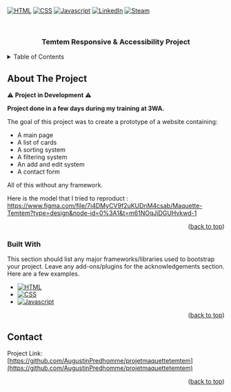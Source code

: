 <a name="readme-top"></a>

<!-- PROJECT SHIELDS -->
<!--
*** I'm using markdown "reference style" links for readability.
*** Reference links are enclosed in brackets [ ] instead of parentheses ( ).
*** See the bottom of this document for the declaration of the reference variables
*** for contributors-url, forks-url, etc. This is an optional, concise syntax you may use.
*** https://www.markdownguide.org/basic-syntax/#reference-style-links
-->
[![HTML][html-shield]][html-url]
[![CSS][css-shield]][css-url]
[![Javascript][js-shield]][js-url]
[![LinkedIn][linkedin-shield]][linkedin-url]
[![Steam][steam-shield]][steam-url]


<!-- PROJECT LOGO -->
<br />
  <h3 align="center">Temtem Responsive & Accessibility Project</h3>


<!-- TABLE OF CONTENTS -->
<details>
  <summary>Table of Contents</summary>
  <ol>
    <li>
      <a href="#about-the-project">About The Project</a>
      <ul>
        <li><a href="#built-with">Built With</a></li>
      </ul>
    </li>
    <li><a href="#contact">Contact</a></li>
  </ol>
</details>



<!-- ABOUT THE PROJECT -->
## About The Project

⚠️ **Project in Development** ⚠️

**Project done in a few days during my training at 3WA.**

The goal of this project was to create a prototype of a website containing:
- A main page
- A list of cards
- A sorting system
- A filtering system
- An add and edit system
- A contact form

All of this without any framework.

Here is the model that I tried to reproduct : https://www.figma.com/file/7i4DMyCV9f2uKUDnM4csab/Maquette-Temtem?type=design&node-id=0%3A1&t=m61NOqJiDGUHvkwd-1

<p align="right">(<a href="#readme-top">back to top</a>)</p>



### Built With

This section should list any major frameworks/libraries used to bootstrap your project. Leave any add-ons/plugins for the acknowledgements section. Here are a few examples.

* [![HTML][html-shield]][html-url]
* [![CSS][css-shield]][css-url]
* [![Javascript][js-shield]][js-url]

<p align="right">(<a href="#readme-top">back to top</a>)</p>


<!-- CONTACT -->
## Contact

Project Link: [https://github.com/AugustinPredhomme/projetmaquettetemtem](https://github.com/AugustinPredhomme/projetmaquettetemtem)

<p align="right">(<a href="#readme-top">back to top</a>)</p>

[linkedin-shield]: https://img.shields.io/badge/-LinkedIn-black.svg?style=for-the-badge&logo=linkedin&colorB=555
[linkedin-url]: https://www.linkedin.com/in/augustin-prédhomme/
[steam-shield]:https://img.shields.io/badge/Steam-000000?style=for-the-badge&logo=steam&logoColor=white
[steam-url]:https://store.steampowered.com/app/745920/Temtem/
[html-shield]:https://img.shields.io/badge/HTML5-E34F26?style=for-the-badge&logo=html5&logoColor=white
[html-url]:https://developer.mozilla.org/en-US/docs/Glossary/HTML5
[css-shield]:https://img.shields.io/badge/CSS3-1572B6?style=for-the-badge&logo=css3&logoColor=white
[css-url]:https://developer.mozilla.org/en-US/docs/Web/CSS
[js-shield]:https://img.shields.io/badge/JavaScript-323330?style=for-the-badge&logo=javascript&logoColor=F7DF1E
[js-url]:https://developer.mozilla.org/en-US/docs/Web/JavaScript
